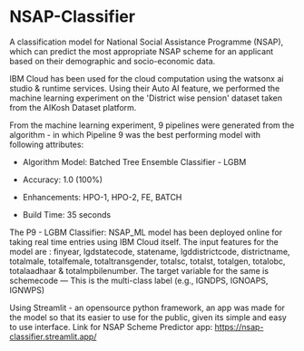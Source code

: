 # NSAP-Classifier
A classification model for National Social Assistance Programme (NSAP), which can predict the most appropriate NSAP scheme for an applicant based on their demographic and socio-economic data.

IBM Cloud has been used for the cloud computation using the watsonx ai studio & runtime services. Using their Auto AI feature, we performed the machine learning experiment on the 'District wise pension' dataset taken from the AIKosh Dataset platform.

From the machine learning experiment, 9 pipelines were generated from the algorithm - in which Pipeline 9 was the best performing model with following attributes: 

- Algorithm Model: Batched Tree Ensemble Classifier - LGBM

- Accuracy: 1.0 (100%)

- Enhancements: HPO-1, HPO-2, FE, BATCH

- Build Time: 35 seconds

The P9 - LGBM Classifier: NSAP_ML model has been deployed online for taking real time entries using IBM Cloud itself. The input features for the model are : 
finyear, lgdstatecode, statename, lgddistrictcode, districtname, totalmale, totalfemale, totaltransgender, totalsc, totalst, totalgen, totalobc, totalaadhaar & totalmpbilenumber. 
The target variable for the same is schemecode — This is the multi-class label (e.g., IGNDPS, IGNOAPS, IGNWPS)

Using Streamlit - an opensource python framework, an app was made for the model so that its easier to use for the public, given its simple and easy to use interface.
Link for NSAP Scheme Predictor app: https://nsap-classifier.streamlit.app/

